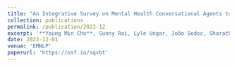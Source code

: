 ```yaml
---
title: "An Integrative Survey on Mental Health Conversational Agents to Bridge Computer Science and Medical Perspectives"
collection: publications
permalink: /publication/2023-12
excerpt: '**Young Min Cho**, Sunny Rai, Lyle Ungar, João Sedoc, Sharath Chandra Guntuku'
date: 2023-12-01
venue: 'EMNLP'
paperurl: 'https://osf.io/sqvbt'
---
```

